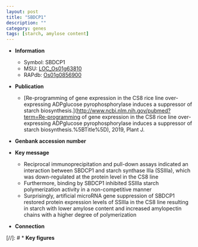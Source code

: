 ```yaml
---
layout: post
title: "SBDCP1"
description: ""
category: genes
tags: [starch, amylose content]
---
```


* **Information**  
    + Symbol: SBDCP1  
    + MSU: [LOC_Os01g63810](http://rice.uga.edu/cgi-bin/ORF_infopage.cgi?orf=LOC_Os01g63810)  
    + RAPdb: [Os01g0856900](http://rapdb.dna.affrc.go.jp/viewer/gbrowse_details/irgsp1?name=Os01g0856900)  

* **Publication**  
    + [Re-programming of gene expression in the CS8 rice line over-expressing ADPglucose pyrophosphorylase induces a suppressor of starch biosynthesis.](http://www.ncbi.nlm.nih.gov/pubmed?term=Re-programming of gene expression in the CS8 rice line over-expressing ADPglucose pyrophosphorylase induces a suppressor of starch biosynthesis.%5BTitle%5D), 2019, Plant J.

* **Genbank accession number**  

* **Key message**  
    + Reciprocal immunoprecipitation and pull-down assays indicated an interaction between SBDCP1 and starch synthase IIIa (SSIIIa), which was down-regulated at the protein level in the CS8 line
    + Furthermore, binding by SBDCP1 inhibited SSIIIa starch polymerization activity in a non-competitive manner
    + Surprisingly, artificial microRNA gene suppression of SBDCP1 restored protein expression levels of SSIIIa in the CS8 line resulting in starch with lower amylose content and increased amylopectin chains with a higher degree of polymerization

* **Connection**  

[//]: # * **Key figures**  


